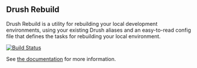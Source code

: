 ## Drush Rebuild

Drush Rebuild is a utility for rebuilding your local development environments,
using your existing Drush aliases and an easy-to-read config file that
defines the tasks for rebuilding your local environment.

[![Build Status](https://travis-ci.org/kostajh/rebuild.png?branch=7.x-1.x)](https://travis-ci.org/kostajh/rebuild)

See [the documentation](https://drushrebuild.readthedocs.org) for more information.
